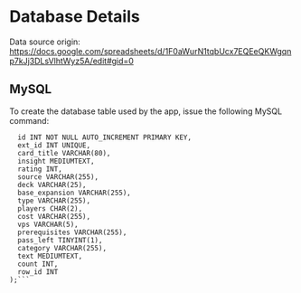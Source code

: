 # Database Details

Data source origin:  https://docs.google.com/spreadsheets/d/1F0aWurN1tqbUcx7EQEeQKWgqnp7kJj3DLsVlhtWyz5A/edit#gid=0

## MySQL

To create the database table used by the app, issue the following MySQL command:

```CREATE TABLE agricola_cards (
  id INT NOT NULL AUTO_INCREMENT PRIMARY KEY,
  ext_id INT UNIQUE,
  card_title VARCHAR(80),
  insight MEDIUMTEXT,
  rating INT,
  source VARCHAR(255),
  deck VARCHAR(25),
  base_expansion VARCHAR(255),
  type VARCHAR(255),
  players CHAR(2),
  cost VARCHAR(255),
  vps VARCHAR(5),
  prerequisites VARCHAR(255),
  pass_left TINYINT(1),
  category VARCHAR(255),
  text MEDIUMTEXT,
  count INT,
  row_id INT
);```
